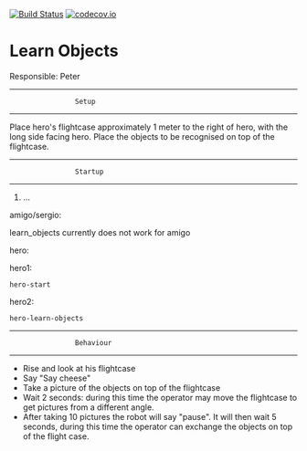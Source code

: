 [![Build Status](https://travis-ci.org/tue-robotics/learn_objects.svg?branch=master)](https://travis-ci.org/tue-robotics/challenge_test) [![codecov.io](https://codecov.io/github/tue-robotics/challenge_test/coverage.svg?branch=master)](https://codecov.io/github/tue-robotics/challenge_test?branch=master)

# Learn Objects

Responsible: Peter


----------------------------------------------------
                    Setup
----------------------------------------------------
Place hero's flightcase approximately 1 meter to the right of hero, with the long side facing hero.
Place the objects to be recognised on top of the flightcase.

----------------------------------------------------
                    Startup
----------------------------------------------------
1. ...

amigo/sergio:

learn_objects currently does not work for amigo

hero:
   
hero1:

    hero-start
    
hero2:

    hero-learn-objects
    

----------------------------------------------------
                    Behaviour
----------------------------------------------------

- Rise and look at his flightcase
- Say "Say cheese"
- Take a picture of the objects on top of the flightcase
- Wait 2 seconds: during this time the operator may move the flightcase to get pictures from a different angle.
- After taking 10 pictures the robot will say "pause". It will then wait 5 seconds, 
during this time the operator can exchange the objects on top of the flight case.
